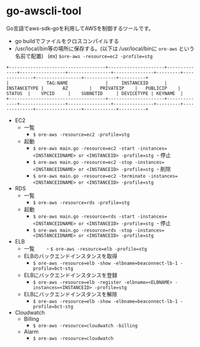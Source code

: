 # go-awscli-tool

Go言語でaws-sdk-goを利用してAWSを制御するツールです。

- go buildでファイルをクロスコンパイルする
- /usr/local/bin等の場所に保存する。(以下は /usr/local/binに `ore-aws` という名前で配置)
  
 (ex) 
`$ore-aws -resource=ec2 -profile=stg`
```
+------------------------------------+---------------------+--------------+-----------------+----------------+---------------+---------+--------------+-----------------+------------+----------+
|              TAG:NAME              |     INSTANCEID      | INSTANCETYPE |       AZ        |   PRIVATEIP    |   PUBLICIP    | STATUS  |    VPCID     |    SUBNETID     | DEVICETYPE | KEYNAME  |
+------------------------------------+---------------------+--------------+-----------------+----------------+---------------+---------+--------------+-----------------+------------+----------+
```

- EC2
  - 一覧  
    - `$ ore-aws -resource=ec2 -profile=stg`
  - 起動
    - `$ ore-aws main.go -resource=ec2 -start -instances=<INSTANCEIDNAME> or <INSTANCEID> -profile=stg`
  - 停止
    - `$ ore-aws main.go -resource=ec2 -stop -instances=<INSTANCEIDNAME> or <INSTANCEID> -profile=stg`
  - 削除
    - `$ ore-aws main.go -resource=ec2 -terminate -instances=<INSTANCEIDNAME> or <INSTANCEID> -profile=stg`    
- RDS
  - 一覧  
    - `$ ore-aws -resource=rds -profile=stg`
  - 起動
    - `$ ore-aws main.go -resource=rds -start -instances=<INSTANCEIDNAME> or <INSTANCEID> -profile=stg`
  - 停止
    - `$ ore-aws main.go -resource=rds -stop -instances=<INSTANCEIDNAME> or <INSTANCEID> -profile=stg`
- ELB
  - 一覧
  　　- `$ ore-aws -resource=elb -profile=stg`
  - ELBのバックエンドインスタンスを取得
    - `$ ore-aws -resource=elb -show -elbname=beaconnect-lb-1 -profile=bct-stg`
  - ELBにバックエンドインスタンスを登録
    - `$ ore-aws -resource=elb -register -elbname=<ELBNAME> -instances=<INSTANCEID> -profile=stg`
  - ELBにバックエンドインスタンスを解除
    - `$ ore-aws -resource=elb -show -elbname=beaconnect-lb-1 -profile=bct-stg`
- Cloudwatch
  - Billing
    - `$ ore-aws -resource=cloudwatch -billing`
  - Alarm
    - `$ ore-aws -resource=cloudwatch`
    
    
